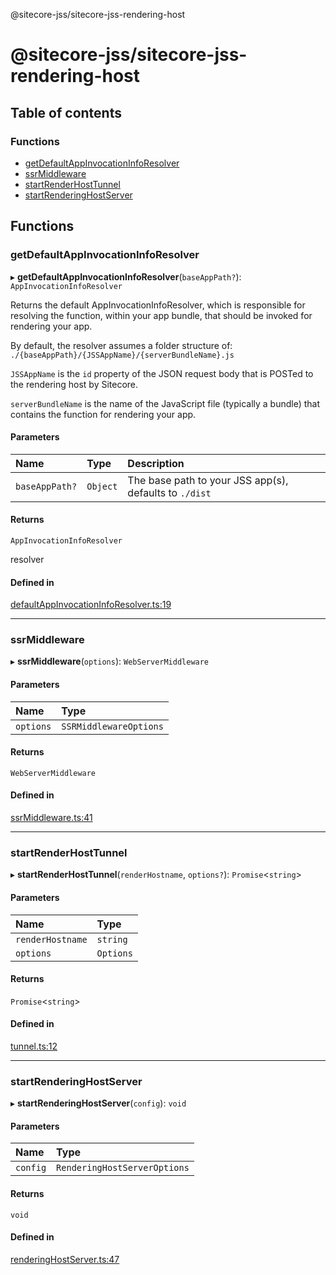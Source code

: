 @sitecore-jss/sitecore-jss-rendering-host

# @sitecore-jss/sitecore-jss-rendering-host

## Table of contents

### Functions

- [getDefaultAppInvocationInfoResolver](README.md#getdefaultappinvocationinforesolver)
- [ssrMiddleware](README.md#ssrmiddleware)
- [startRenderHostTunnel](README.md#startrenderhosttunnel)
- [startRenderingHostServer](README.md#startrenderinghostserver)

## Functions

### getDefaultAppInvocationInfoResolver

▸ **getDefaultAppInvocationInfoResolver**(`baseAppPath?`): `AppInvocationInfoResolver`

Returns the default AppInvocationInfoResolver, which is responsible for resolving the function, within your app bundle,
that should be invoked for rendering your app.

By default, the resolver assumes a folder structure of:
`./{baseAppPath}/{JSSAppName}/{serverBundleName}.js`

`JSSAppName` is the `id` property of the JSON request body that is POSTed to the rendering host by Sitecore.

`serverBundleName` is the name of the JavaScript file (typically a bundle) that contains the function for rendering your app.

#### Parameters

| Name           | Type     | Description                                            |
| :------------- | :------- | :----------------------------------------------------- |
| `baseAppPath?` | `Object` | The base path to your JSS app(s), defaults to `./dist` |

#### Returns

`AppInvocationInfoResolver`

resolver

#### Defined in

[defaultAppInvocationInfoResolver.ts:19](https://github.com/Sitecore/jss/blob/0b8b1fca9/packages/sitecore-jss-rendering-host/src/defaultAppInvocationInfoResolver.ts#L19)

---

### ssrMiddleware

▸ **ssrMiddleware**(`options`): `WebServerMiddleware`

#### Parameters

| Name      | Type                   |
| :-------- | :--------------------- |
| `options` | `SSRMiddlewareOptions` |

#### Returns

`WebServerMiddleware`

#### Defined in

[ssrMiddleware.ts:41](https://github.com/Sitecore/jss/blob/0b8b1fca9/packages/sitecore-jss-rendering-host/src/ssrMiddleware.ts#L41)

---

### startRenderHostTunnel

▸ **startRenderHostTunnel**(`renderHostname`, `options?`): `Promise`<`string`\>

#### Parameters

| Name             | Type      |
| :--------------- | :-------- |
| `renderHostname` | `string`  |
| `options`        | `Options` |

#### Returns

`Promise`<`string`\>

#### Defined in

[tunnel.ts:12](https://github.com/Sitecore/jss/blob/0b8b1fca9/packages/sitecore-jss-rendering-host/src/tunnel.ts#L12)

---

### startRenderingHostServer

▸ **startRenderingHostServer**(`config`): `void`

#### Parameters

| Name     | Type                         |
| :------- | :--------------------------- |
| `config` | `RenderingHostServerOptions` |

#### Returns

`void`

#### Defined in

[renderingHostServer.ts:47](https://github.com/Sitecore/jss/blob/0b8b1fca9/packages/sitecore-jss-rendering-host/src/renderingHostServer.ts#L47)
